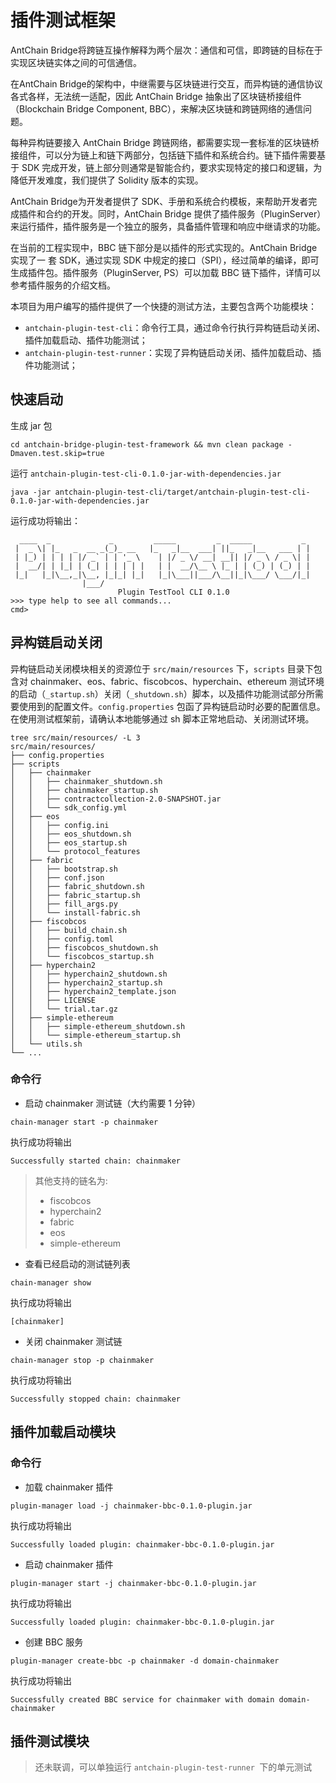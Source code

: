 # 插件测试框架

AntChain Bridge将跨链互操作解释为两个层次：通信和可信，即跨链的目标在于实现区块链实体之间的可信通信。

在AntChain Bridge的架构中，中继需要与区块链进行交互，而异构链的通信协议各式各样，无法统一适配，因此 AntChain Bridge 抽象出了区块链桥接组件（Blockchain Bridge Component, BBC），来解决区块链和跨链网络的通信问题。

每种异构链要接入 AntChain Bridge 跨链网络，都需要实现一套标准的区块链桥接组件，可以分为链上和链下两部分，包括链下插件和系统合约。链下插件需要基于 SDK 完成开发，链上部分则通常是智能合约，要求实现特定的接口和逻辑，为降低开发难度，我们提供了 Solidity 版本的实现。

AntChain Bridge为开发者提供了 SDK、手册和系统合约模板，来帮助开发者完成插件和合约的开发。同时，AntChain Bridge 提供了插件服务（PluginServer）来运行插件，插件服务是一个独立的服务，具备插件管理和响应中继请求的功能。

在当前的工程实现中，BBC 链下部分是以插件的形式实现的。AntChain Bridge 实现了一 套 SDK，通过实现 SDK 中规定的接口（SPI），经过简单的编译，即可生成插件包。插件服务（PluginServer, PS）可以加载 BBC 链下插件，详情可以参考插件服务的介绍文档。

本项目为用户编写的插件提供了一个快捷的测试方法，主要包含两个功能模块：

- `antchain-plugin-test-cli`：命令行工具，通过命令行执行异构链启动关闭、插件加载启动、插件功能测试；
- `antchain-plugin-test-runner`：实现了异构链启动关闭、插件加载启动、插件功能测试；



## 快速启动

生成 jar 包

```shell
cd antchain-bridge-plugin-test-framework && mvn clean package -Dmaven.test.skip=true
```

运行 `antchain-plugin-test-cli-0.1.0-jar-with-dependencies.jar`

```shell
java -jar antchain-plugin-test-cli/target/antchain-plugin-test-cli-0.1.0-jar-with-dependencies.jar
```

运行成功将输出：

```shell
  ____  _             _         _____         _  _____           _ 
 |  _ \| |_   _  __ _(_)_ __   |_   _|__  ___| ||_   _|__   ___ | |
 | |_) | | | | |/ _` | | '_ \    | |/ _ \/ __| __|| |/ _ \ / _ \| |
 |  __/| | |_| | (_| | | | | |   | |  __/\__ \ |_ | | (_) | (_) | |
 |_|   |_|\__,_|\__, |_|_| |_|   |_|\___||___/\__||_|\___/ \___/|_|
                |___/                                               
                        Plugin TestTool CLI 0.1.0
>>> type help to see all commands...
cmd> 
```



## 异构链启动关闭

异构链启动关闭模块相关的资源位于 `src/main/resources` 下，`scripts` 目录下包含对 chainmaker、eos、fabric、fiscobcos、hyperchain、ethereum 测试环境的启动（`_startup.sh`）关闭（`_shutdown.sh`）脚本，以及插件功能测试部分所需要使用到的配置文件。`config.properties` 包函了异构链启动时必要的配置信息。在使用测试框架前，请确认本地能够通过 sh 脚本正常地启动、关闭测试环境。

```shell
tree src/main/resources/ -L 3
src/main/resources/
├── config.properties
├── scripts
│   ├── chainmaker
│   │   ├── chainmaker_shutdown.sh
│   │   ├── chainmaker_startup.sh
│   │   ├── contractcollection-2.0-SNAPSHOT.jar
│   │   └── sdk_config.yml
│   ├── eos
│   │   ├── config.ini
│   │   ├── eos_shutdown.sh
│   │   ├── eos_startup.sh
│   │   └── protocol_features
│   ├── fabric
│   │   ├── bootstrap.sh
│   │   ├── conf.json
│   │   ├── fabric_shutdown.sh
│   │   ├── fabric_startup.sh
│   │   ├── fill_args.py
│   │   └── install-fabric.sh
│   ├── fiscobcos
│   │   ├── build_chain.sh
│   │   ├── config.toml
│   │   ├── fiscobcos_shutdown.sh
│   │   └── fiscobcos_startup.sh
│   ├── hyperchain2
│   │   ├── hyperchain2_shutdown.sh
│   │   ├── hyperchain2_startup.sh
│   │   ├── hyperchain2_template.json
│   │   ├── LICENSE
│   │   └── trial.tar.gz
│   ├── simple-ethereum
│   │   ├── simple-ethereum_shutdown.sh
│   │   └── simple-ethereum_startup.sh
│   └── utils.sh
└── ...
```



### 命令行

- 启动 chainmaker 测试链（大约需要 1 分钟）


```shell
chain-manager start -p chainmaker
```

执行成功将输出

```shell
Successfully started chain: chainmaker
```

>  其他支持的链名为:
>
>  - fiscobcos
>  - hyperchain2
>  - fabric
>  - eos
>  - simple-ethereum



- 查看已经启动的测试链列表

```shell
chain-manager show
```

执行成功将输出

```shell
[chainmaker]
```



- 关闭 chainmaker 测试链

```shell
chain-manager stop -p chainmaker
```

执行成功将输出

```shell
Successfully stopped chain: chainmaker
```





## 插件加载启动模块

### 命令行

- 加载 chainmaker 插件

```shell
plugin-manager load -j chainmaker-bbc-0.1.0-plugin.jar
```

执行成功将输出

```shell
Successfully loaded plugin: chainmaker-bbc-0.1.0-plugin.jar
```



- 启动 chainmaker 插件

```shell
plugin-manager start -j chainmaker-bbc-0.1.0-plugin.jar
```

执行成功将输出

```shell
Successfully loaded plugin: chainmaker-bbc-0.1.0-plugin.jar
```



- 创建 BBC 服务

```shell
plugin-manager create-bbc -p chainmaker -d domain-chainmaker
```

执行成功将输出

```shell
Successfully created BBC service for chainmaker with domain domain-chainmaker
```





## 插件测试模块

> 还未联调，可以单独运行 `antchain-plugin-test-runner `下的单元测试